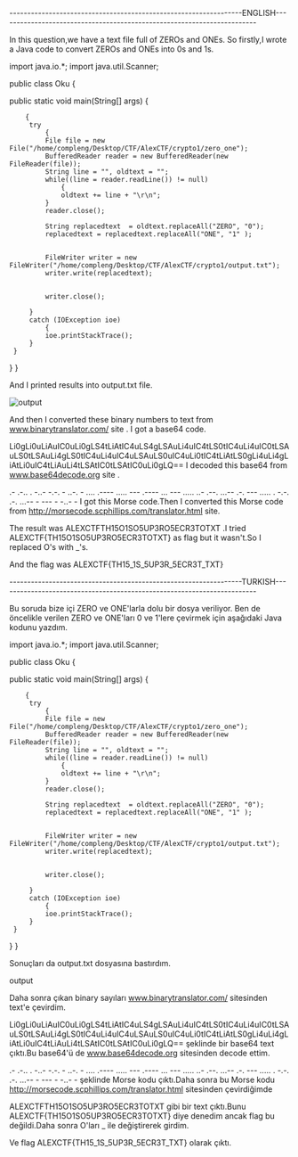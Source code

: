 
-----------------------------------------------------------------ENGLISH------------------------------------------------------------------------

In this question,we have a text file full of ZEROs and ONEs. So firstly,I wrote a Java code to convert ZEROs and ONEs into 0s and 1s. 

import java.io.*; import java.util.Scanner;

public class Oku {

 public static void main(String[] args) {

        {
         try
             {
             File file = new File("/home/compleng/Desktop/CTF/AlexCTF/crypto1/zero_one");
             BufferedReader reader = new BufferedReader(new FileReader(file));
             String line = "", oldtext = "";
             while((line = reader.readLine()) != null)
                 {
                 oldtext += line + "\r\n";
             }
             reader.close();

             String replacedtext  = oldtext.replaceAll("ZERO", "0");
             replacedtext = replacedtext.replaceAll("ONE", "1" );


             FileWriter writer = new FileWriter("/home/compleng/Desktop/CTF/AlexCTF/crypto1/output.txt");
             writer.write(replacedtext);


             writer.close();

         }
         catch (IOException ioe)
             {
             ioe.printStackTrace();
         }
     }

 }
}

And I printed results into output.txt file.

![output](https://cloud.githubusercontent.com/assets/17202745/22864979/f5b19190-f16b-11e6-9c40-2f2b1abf84be.png)


And then I converted these binary numbers to text from www.binarytranslator.com/ site .
I got a base64 code.

Li0gLi0uLiAuIC0uLi0gLS4tLiAtIC4uLS4gLSAuLi4uIC4tLS0tIC4uLi4uIC0tLSAuLS0tLSAuLi4gLS0tIC4uLi4uIC4uLSAuLS0uIC4uLi0tIC4tLiAtLS0gLi4uLi4gLiAtLi0uIC4tLiAuLi4tLSAtIC0tLSAtIC0uLi0gLQ== 
I decoded this base64 from www.base64decode.org site .

.- .-.. . -..- -.-. - ..-. - .... .---- ..... --- .---- ... --- ..... ..- .--. ...-- .-. --- ..... . -.-. .-. ...-- - --- - -..- - 
I got this Morse code.Then I converted this Morse code from  http://morsecode.scphillips.com/translator.html site.

The result was ALEXCTFTH15O1SO5UP3RO5ECR3TOTXT .I tried ALEXCTF{TH15O1SO5UP3RO5ECR3TOTXT} as flag but it wasn't.So I replaced O's with _'s.

And the flag was ALEXCTF{TH15_1S_5UP3R_5ECR3T_TXT}






-----------------------------------------------------------------TURKISH------------------------------------------------------------------------

Bu soruda bize içi ZERO ve ONE'larla dolu bir dosya veriliyor. Ben de öncelikle verilen ZERO ve ONE'ları 0 ve 1'lere çevirmek için aşağıdaki Java kodunu yazdım.

import java.io.*; import java.util.Scanner;

public class Oku {

 public static void main(String[] args) {

        {
         try
             {
             File file = new File("/home/compleng/Desktop/CTF/AlexCTF/crypto1/zero_one");
             BufferedReader reader = new BufferedReader(new FileReader(file));
             String line = "", oldtext = "";
             while((line = reader.readLine()) != null)
                 {
                 oldtext += line + "\r\n";
             }
             reader.close();

             String replacedtext  = oldtext.replaceAll("ZERO", "0");
             replacedtext = replacedtext.replaceAll("ONE", "1" );


             FileWriter writer = new FileWriter("/home/compleng/Desktop/CTF/AlexCTF/crypto1/output.txt");
             writer.write(replacedtext);


             writer.close();

         }
         catch (IOException ioe)
             {
             ioe.printStackTrace();
         }
     }

 }
}

Sonuçları da output.txt dosyasına bastırdım.

output

Daha sonra çıkan binary sayıları www.binarytranslator.com/ sitesinden text'e çevirdim.

Li0gLi0uLiAuIC0uLi0gLS4tLiAtIC4uLS4gLSAuLi4uIC4tLS0tIC4uLi4uIC0tLSAuLS0tLSAuLi4gLS0tIC4uLi4uIC4uLSAuLS0uIC4uLi0tIC4tLiAtLS0gLi4uLi4gLiAtLi0uIC4tLiAuLi4tLSAtIC0tLSAtIC0uLi0gLQ== şeklinde bir base64 text çıktı.Bu base64'ü de www.base64decode.org sitesinden decode ettim.

.- .-.. . -..- -.-. - ..-. - .... .---- ..... --- .---- ... --- ..... ..- .--. ...-- .-. --- ..... . -.-. .-. ...-- - --- - -..- - şeklinde Morse kodu çıktı.Daha sonra bu Morse kodu http://morsecode.scphillips.com/translator.html sitesinden çevirdiğimde

ALEXCTFTH15O1SO5UP3RO5ECR3TOTXT gibi bir text çıktı.Bunu ALEXCTF{TH15O1SO5UP3RO5ECR3TOTXT} diye denedim ancak flag bu değildi.Daha sonra O'ları _ ile değiştirerek girdim.

Ve flag ALEXCTF{TH15_1S_5UP3R_5ECR3T_TXT} olarak çıktı.

